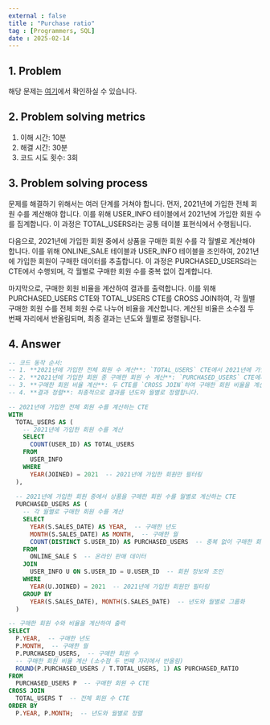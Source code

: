 ```yaml
---
external : false
title : "Purchase ratio"
tag : [Programmers, SQL]
date : 2025-02-14
---
```


## 1. Problem

해당 문제는 [여기](https://school.programmers.co.kr/learn/courses/30/lessons/131534)에서 확인하실 수 있습니다.

## 2. Problem solving metrics

1. 이해 시간: 10분
2. 해결 시간: 30분
3. 코드 시도 횟수: 3회

## 3. Problem solving process

문제를 해결하기 위해서는 여러 단계를 거쳐야 합니다. 먼저, 2021년에 가입한 전체 회원 수를 계산해야 합니다. 이를 위해 USER_INFO 테이블에서 2021년에 가입한 회원 수를 집계합니다. 이 과정은 TOTAL_USERS라는 공통 테이블 표현식에서 수행됩니다.

다음으로, 2021년에 가입한 회원 중에서 상품을 구매한 회원 수를 각 월별로 계산해야 합니다. 이를 위해 ONLINE_SALE 테이블과 USER_INFO 테이블을 조인하여, 2021년에 가입한 회원이 구매한 데이터를 추출합니다. 이 과정은 PURCHASED_USERS라는 CTE에서 수행되며, 각 월별로 구매한 회원 수를 중복 없이 집계합니다.

마지막으로, 구매한 회원 비율을 계산하여 결과를 출력합니다. 이를 위해 PURCHASED_USERS CTE와 TOTAL_USERS CTE를 CROSS JOIN하여, 각 월별 구매한 회원 수를 전체 회원 수로 나누어 비율을 계산합니다. 계산된 비율은 소수점 두 번째 자리에서 반올림되며, 최종 결과는 년도와 월별로 정렬됩니다.

## 4. Answer

```sql
-- 코드 동작 순서:
-- 1. **2021년에 가입한 전체 회원 수 계산**: `TOTAL_USERS` CTE에서 2021년에 가입한 회원 수를 계산합니다.
-- 2. **2021년에 가입한 회원 중 구매한 회원 수 계산**: `PURCHASED_USERS` CTE에서 각 월별로 구매한 회원 수를 계산합니다.
-- 3. **구매한 회원 비율 계산**: 두 CTE를 `CROSS JOIN`하여 구매한 회원 비율을 계산합니다.
-- 4. **결과 정렬**: 최종적으로 결과를 년도와 월별로 정렬합니다.

-- 2021년에 가입한 전체 회원 수를 계산하는 CTE
WITH 
  TOTAL_USERS AS (
    -- 2021년에 가입한 회원 수를 계산
    SELECT 
      COUNT(USER_ID) AS TOTAL_USERS
    FROM 
      USER_INFO
    WHERE 
      YEAR(JOINED) = 2021  -- 2021년에 가입한 회원만 필터링
  ),
  
  -- 2021년에 가입한 회원 중에서 상품을 구매한 회원 수를 월별로 계산하는 CTE
  PURCHASED_USERS AS (
    -- 각 월별로 구매한 회원 수를 계산
    SELECT 
      YEAR(S.SALES_DATE) AS YEAR,  -- 구매한 년도
      MONTH(S.SALES_DATE) AS MONTH,  -- 구매한 월
      COUNT(DISTINCT S.USER_ID) AS PURCHASED_USERS  -- 중복 없이 구매한 회원 수
    FROM 
      ONLINE_SALE S  -- 온라인 판매 데이터
    JOIN 
      USER_INFO U ON S.USER_ID = U.USER_ID  -- 회원 정보와 조인
    WHERE 
      YEAR(U.JOINED) = 2021  -- 2021년에 가입한 회원만 필터링
    GROUP BY 
      YEAR(S.SALES_DATE), MONTH(S.SALES_DATE)  -- 년도와 월별로 그룹화
  )

-- 구매한 회원 수와 비율을 계산하여 출력
SELECT 
  P.YEAR,  -- 구매한 년도
  P.MONTH,  -- 구매한 월
  P.PURCHASED_USERS,  -- 구매한 회원 수
  -- 구매한 회원 비율 계산 (소수점 두 번째 자리에서 반올림)
  ROUND(P.PURCHASED_USERS / T.TOTAL_USERS, 1) AS PURCHASED_RATIO
FROM 
  PURCHASED_USERS P  -- 구매한 회원 수 CTE
CROSS JOIN 
  TOTAL_USERS T  -- 전체 회원 수 CTE
ORDER BY 
  P.YEAR, P.MONTH;  -- 년도와 월별로 정렬
```
